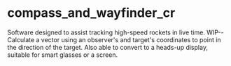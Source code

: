 # compass_and_wayfinder_cr
Software designed to assist tracking high-speed rockets in live time.
WIP--Calculate a vector using an observer's and target's coordinates to point in the direction of the target. Also able to convert to a heads-up display, suitable for smart glasses or a screen.
